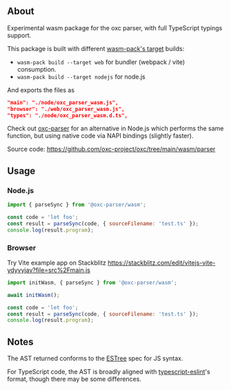 ## About

Experimental wasm package for the oxc parser, with full TypeScript typings support.

This package is built with different [wasm-pack's target](https://rustwasm.github.io/docs/wasm-bindgen/reference/deployment.html) builds:

- `wasm-pack build --target web` for bundler (webpack / vite) consumption.
- `wasm-pack build --target nodejs` for node.js

And exports the files as

```json
"main": "./node/oxc_parser_wasm.js",
"browser": "./web/oxc_parser_wasm.js",
"types": "./node/oxc_parser_wasm.d.ts",
```

Check out [oxc-parser](https://www.npmjs.com/package/oxc-parser) for an alternative in Node.js
which performs the same function, but using native code via NAPI bindings (slightly faster).

Source code: https://github.com/oxc-project/oxc/tree/main/wasm/parser

## Usage

### Node.js

```js
import { parseSync } from '@oxc-parser/wasm';

const code = 'let foo';
const result = parseSync(code, { sourceFilename: 'test.ts' });
console.log(result.program);
```

### Browser

Try Vite example app on Stackblitz https://stackblitz.com/edit/vitejs-vite-ydyvyjav?file=src%2Fmain.js

```js
import initWasm, { parseSync } from '@oxc-parser/wasm';

await initWasm();

const code = 'let foo';
const result = parseSync(code, { sourceFilename: 'test.ts' });
console.log(result.program);
```

## Notes

The AST returned conforms to the [ESTree](https://github.com/estree/estree) spec for JS syntax.

For TypeScript code, the AST is broadly aligned with
[typescript-eslint](https://typescript-eslint.io/packages/parser/)'s format, though there may be some
differences.
